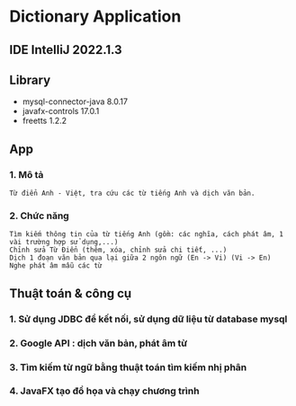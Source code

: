 # Dictionary Application

## IDE IntelliJ 2022.1.3
## Library
  + mysql-connector-java 8.0.17
  + javafx-controls 17.0.1
  + freetts 1.2.2
 
## App
### 1. Mô tả
    Từ điển Anh - Việt, tra cứu các từ tiếng Anh và dịch văn bản.
### 2. Chức năng
    Tìm kiếm thông tin của từ tiếng Anh (gồm: các nghĩa, cách phát âm, 1 vài trường hợp sử dụng,...)
    Chỉnh sửa Từ Điển (thêm, xóa, chỉnh sửa chi tiết, ...)
    Dịch 1 đoạn văn bản qua lại giữa 2 ngôn ngữ (En -> Vi) (Vi -> En)
    Nghe phát âm mẫu các từ
    
## Thuật toán & công cụ
### 1. Sử dụng JDBC để kết nối, sử dụng dữ liệu từ database mysql 
### 2. Google API : dịch văn bản, phát âm từ
### 3. Tìm kiếm từ ngữ bằng thuật toán tìm kiếm nhị phân
### 4. JavaFX tạo đồ họa và chạy chương trình
